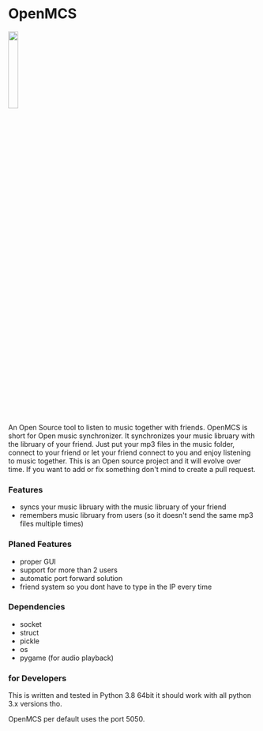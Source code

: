 # OpenMCS
<img src="https://github.com/Finn1510/OpenMCS/raw/master/Open%20MCS%20Logo.png" width="20%">

An Open Source tool to listen to music together with friends.
OpenMCS is short for Open music synchronizer. 
It synchronizes your music libruary with the libruary of your friend.
Just put your mp3 files in the music folder, connect to your friend or let your friend connect to you 
and enjoy listening to music together.
This is an Open source project and it will evolve over time. 
If you want to add or fix something don't mind to create a pull request.

### Features

+ syncs your music libruary with the music libruary of your friend  
+ remembers music libruary from users (so it doesn't send the same mp3 files multiple times)

### Planed Features

+ proper GUI 
+ support for more than 2 users 
+ automatic port forward solution 
+ friend system so you dont have to type in the IP every time

### Dependencies 

+ socket
+ struct      
+ pickle   
+ os         
+ pygame      (for audio playback)

### for Developers 
This is written and tested in Python 3.8 64bit it should work with all python 3.x versions tho. 

OpenMCS per default uses the port 5050.
